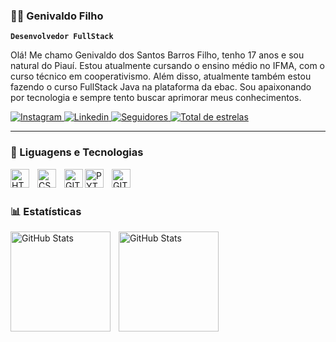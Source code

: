 ### 👨‍💻 Genivaldo Filho

**`Desenvolvedor FullStack`**

Olá! Me chamo Genivaldo dos Santos Barros Filho, tenho 17 anos e sou natural do Piauí.
Estou atualmente cursando o ensino médio no IFMA, com o curso técnico em cooperativismo. Além disso,
atualmente também estou fazendo o curso FullStack Java na plataforma da ebac. Sou apaixonando
por tecnologia e sempre tento buscar aprimorar meus conhecimentos. 

<p align="left">
    <a href="https://www.instagram.com/genivaldost?igsh=aGV6NnZ5b3ljdGZu?tab=followers">
        <img 
            alt="Instagram" 
            title="Siga-me no Instagram" 
            src="https://img.shields.io/badge/Instagram-E4405F?style=for-the-badge&logo=instagram&logoColor=white"
        />
    </a>
    <a href="https://www.linkedin.com/in/genivaldo-santos-2450a5311/">
        <img 
            alt="Linkedin" 
            title="Siga-me no Linkedin" 
            src="https://img.shields.io/badge/linkedin-%230077B5.svg?style=for-the-badge&logo=linkedin&logoColor=white"
        />
    </a> 
        <a href="https://github.com/Genivaldosant?tab=followers">
        <img 
            alt="Seguidores" 
            title="Siga-me no GitHub" 
            src="https://custom-icon-badges.demolab.com/github/followers/Genivaldosant?color=236ad3&labelColor=1155ba&style=for-the-badge&logo=github&label=Seguidores&logoColor=white"
        />
    </a>
    <a href="https://github.com/Genivaldosant?tab=repositories&sort=stargazers">
        <img 
            alt="Total de estrelas" 
            title="Total de estrelas GitHub" 
            src="https://custom-icon-badges.demolab.com/github/stars/Genivaldosant?color=55960c&style=for-the-badge&labelColor=488207&logo=star&label=estrelas"
        />
    </a>
</p>

---

### 🤖 Liguagens e Tecnologias

<img 
    align="left" 
    alt="HTML"
    title="HTML" 
    width="30px" 
    style="padding-right: 10px;" 
src="https://devicon-website.vercel.app/api/html5/original.svg"
/>


<img 
    align="left" 
    alt="CSS"
    title="CSS" 
    width="30px" 
    style="padding-right: 10px;" 
    src="https://devicon-website.vercel.app/api/css3/original.svg"
/>
<img 
    align="left" 
    alt="GIT"
    title="GIT" 
    width="30px" 
    src="https://devicon-website.vercel.app/api/javascript/plain.svg"
/>
<img
    align="left" 
    alt="PYTHON"
    title="PYTHON" 
    width="30px" 
    style="padding-right: 10px;" 
    src="https://devicon-website.vercel.app/api/python/original.svg"
/>
<img 
    align="left" 
    alt="GIT"
    title="GIT" 
    width="30px" 
    style="padding-right: 10px;" 
    src="https://devicon-website.vercel.app/api/git/original.svg"
/>

<br/>
<br/>

### 📊 Estatísticas

<img 
    align="left" 
    alt="GitHub Stats"
    height="160em"
    style="padding-right: 10px;" 
    src="https://github-readme-stats.vercel.app/api?username=Genivaldosant&show_icons=true&theme=tokyonight&include_allcommits=true&locale=pt-br"
/>
<img 
    align="left" 
    alt="GitHub Stats"
    height="160em"
    style="padding-right: 10px;" 
    src="https://github-readme-stats.vercel.app/api/top-langs/?username=Genivaldosant&theme=tokyonight&layout=compact&custom_title=Tecnologias&langs_count=4"
/>
